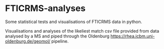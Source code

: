 # FTICRMS-analyses
Some statistical tests and visualisations of FTICRMS data in python. 

Visualisations and analyses of the likeliest match csv file provided from data analysed by a MS and piped through the Oldenburg https://rhea.icbm.uni-oldenburg.de/geomol/ pipeline. 
